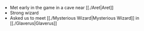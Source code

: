 - Met early in the game in a cave near [[./Aret|Aret]]
- Strong wizard
- Asked us to meet [[./Mysterious Wizard|Mysterious Wizard]] in [[./Glaverus|Glaverus]]